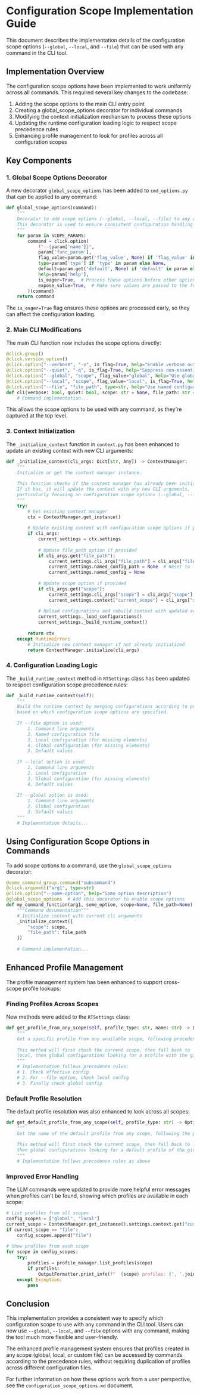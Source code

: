 # Configuration Scope Implementation Guide

This document describes the implementation details of the configuration scope options (`--global`, `--local`, and `--file`) that can be used with any command in the CLI tool.

## Implementation Overview

The configuration scope options have been implemented to work uniformly across all commands. This required several key changes to the codebase:

1. Adding the scope options to the main CLI entry point
2. Creating a global_scope_options decorator for individual commands
3. Modifying the context initialization mechanism to process these options
4. Updating the runtime configuration loading logic to respect scope precedence rules
5. Enhancing profile management to look for profiles across all configuration scopes

## Key Components

### 1. Global Scope Options Decorator

A new decorator `global_scope_options` has been added to `cmd_options.py` that can be applied to any command:

```python
def global_scope_options(command):
    """
    Decorator to add scope options (--global, --local, --file) to any command.
    This decorator is used to ensure consistent configuration handling across all commands.
    """
    for param in SCOPE_PARAMS:
        command = click.option(
            f"--{param['name']}", 
            param['func_param'],
            flag_value=param.get('flag_value', None) if 'flag_value' in param else None,
            type=param['type'] if 'type' in param else None, 
            default=param.get('default', None) if 'default' in param else None,
            help=param['help'],
            is_eager=True,  # Process these options before other options
            expose_value=True,  # Make sure values are passed to the function
        )(command)
    return command
```

The `is_eager=True` flag ensures these options are processed early, so they can affect the configuration loading.

### 2. Main CLI Modifications

The main CLI function now includes the scope options directly:

```python
@click.group()
@click.version_option()
@click.option("--verbose", "-v", is_flag=True, help="Enable verbose output")
@click.option("--quiet", "-q", is_flag=True, help="Suppress non-essential output")
@click.option("--global", "scope", flag_value="global", help="Use global configuration")
@click.option("--local", "scope", flag_value="local", is_flag=True, help="Use local configuration")
@click.option("--file", "file_path", type=str, help="Use named configuration file")
def cli(verbose: bool, quiet: bool, scope: str = None, file_path: str = None):
    # Command implementation...
```

This allows the scope options to be used with any command, as they're captured at the top level.

### 3. Context Initialization

The `_initialize_context` function in `context.py` has been enhanced to update an existing context with new CLI arguments:

```python
def _initialize_context(cli_args: Dict[str, Any]) -> ContextManager:
    """
    Initialize or get the context manager instance.
    
    This function checks if the context manager has already been initialized.
    If it has, it will update the context with any new CLI arguments,
    particularly focusing on configuration scope options (--global, --local, --file).
    """
    try:
        # Get existing context manager
        ctx = ContextManager.get_instance()
        
        # Update existing context with configuration scope options if provided
        if cli_args:
            current_settings = ctx.settings
            
            # Update file_path option if provided
            if cli_args.get("file_path"):
                current_settings.cli_args["file_path"] = cli_args["file_path"]
                current_settings.named_config_path = None  # Reset to force reload
                current_settings.named_config = None
            
            # Update scope option if provided
            if cli_args.get("scope"):
                current_settings.cli_args["scope"] = cli_args["scope"]
                current_settings.context["current_scope"] = cli_args["scope"]
            
            # Reload configurations and rebuild context with updated settings
            current_settings._load_configurations()
            current_settings._build_runtime_context()
        
        return ctx
    except RuntimeError:
        # Initialize new context manager if not already initialized
        return ContextManager.initialize(cli_args)
```

### 4. Configuration Loading Logic

The `_build_runtime_context` method in `RTSettings` class has been updated to respect configuration scope precedence rules:

```python
def _build_runtime_context(self):
    """
    Build the runtime context by merging configurations according to precedence rules
    based on which configuration scope options are specified.
    
    If --file option is used:
        1. Command line arguments
        2. Named configuration file
        3. Local configuration (for missing elements)
        4. Global configuration (for missing elements)
        5. Default values
        
    If --local option is used:
        1. Command line arguments
        2. Local configuration
        3. Global configuration (for missing elements)
        4. Default values
        
    If --global option is used:
        1. Command line arguments
        2. Global configuration
        3. Default values
    """
    # Implementation details...
```

## Using Configuration Scope Options in Commands

To add scope options to a command, use the `global_scope_options` decorator:

```python
@some_command_group.command("subcommand")
@click.argument("arg1", type=str)
@click.option("--some-option", help="Some option description")
@global_scope_options  # Add this decorator to enable scope options
def my_command_function(arg1, some_option, scope=None, file_path=None):
    """Command documentation"""
    # Initialize context with current cli arguments
    _initialize_context({
        "scope": scope,
        "file_path": file_path
    })
    
    # Command implementation...
```

## Enhanced Profile Management

The profile management system has been enhanced to support cross-scope profile lookups:

### Finding Profiles Across Scopes

New methods were added to the `RTSettings` class:

```python
def get_profile_from_any_scope(self, profile_type: str, name: str) -> Dict[str, Any]:
    """
    Get a specific profile from any available scope, following precedence rules.
    
    This method will first check the current scope, then fall back to
    local, then global configurations looking for a profile with the given name.
    """
    # Implementation follows precedence rules:
    # 1. Check effective config
    # 2. For --file option, check local config
    # 3. Finally check global config
```

### Default Profile Resolution

The default profile resolution was also enhanced to look across all scopes:

```python
def get_default_profile_from_any_scope(self, profile_type: str) -> Optional[str]:
    """
    Get the name of the default profile from any scope, following the precedence rules.
    
    This method will first check the current scope, then fall back to local,
    then global configurations looking for a default profile of the given type.
    """
    # Implementation follows precedence rules as above
```

### Improved Error Handling

The LLM commands were updated to provide more helpful error messages when profiles can't be found, showing which profiles are available in each scope:

```python
# List profiles from all scopes
config_scopes = ["global", "local"]
current_scope = ContextManager.get_instance().settings.context.get("current_scope")
if current_scope == "file":
    config_scopes.append("file")
    
# Show profiles from each scope
for scope in config_scopes:
    try:
        profiles = profile_manager.list_profiles(scope)
        if profiles:
            OutputFormatter.print_info(f"  {scope} profiles: {', '.join(profiles.keys())}")
    except Exception:
        pass
```

## Conclusion

This implementation provides a consistent way to specify which configuration scope to use with any command in the CLI tool. Users can now use `--global`, `--local`, and `--file` options with any command, making the tool much more flexible and user-friendly.

The enhanced profile management system ensures that profiles created in any scope (global, local, or custom file) can be accessed by commands according to the precedence rules, without requiring duplication of profiles across different configuration files.

For further information on how these options work from a user perspective, see the `configuration_scope_options.md` document.